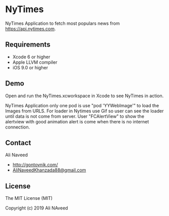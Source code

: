 # NyTimes

NyTimes Application to fetch most populars news from https://api.nytimes.com.

## Requirements
* Xcode 6 or higher
* Apple LLVM compiler
* iOS 9.0 or higher 

## Demo

Open and run the NyTimes.xcworkspace  in Xcode to see NyTimes in action.

NyTimes Application only one pod is use  "pod 'YYWebImage'" to load the Images from URLS.
For loader in Nytimes use Gif  so user can see the loader until data is not come from server.
User "FCAlertView" to show the alertview with good animation alert is come when there is no internet connection.



## Contact

Ali Naveed
- http://gontovnik.com/
- AliNaveedKhanzada88@gmail.com

## License

The MIT License (MIT)

Copyright (c) 2019 Ali NAveed


